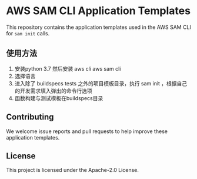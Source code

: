 # AWS SAM CLI Application Templates

This repository contains the application templates used in the AWS SAM CLI for `sam init` calls.

## 使用方法
1. 安装python 3.7 然后安装 aws cli aws sam cli
2. 选择语言
3. 进入除了 buildspecs tests 之外的项目模板目录，执行 sam init ，根据自己的开发需求填入弹出的命令行选项
4. 函数构建与测试模板在buildspecs目录

## Contributing

We welcome issue reports and pull requests to help improve these application templates.

## License

This project is licensed under the Apache-2.0 License.

